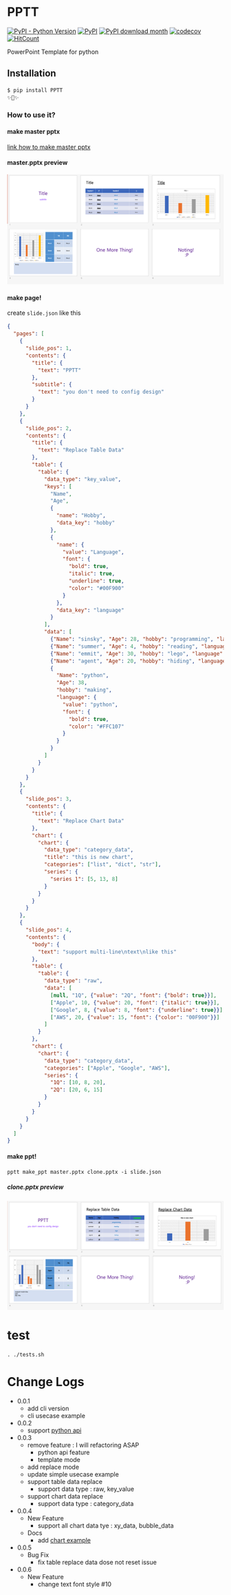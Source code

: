 # PPTT
[![PyPI - Python Version](https://img.shields.io/pypi/pyversions/PPTT?style=flat-square)](https://pypi.org/project/PPTT)
[![PyPI](https://img.shields.io/pypi/v/PPTT?style=flat-square)](https://pypi.org/project/PPTT)
[![PyPI download month](https://img.shields.io/pypi/dm/PPTT?style=flat-square)](https://pypi.org/project/PPTT)
[![codecov](https://codecov.io/gh/spaceone-dev/PPTT/branch/master/graph/badge.svg)](https://codecov.io/gh/spaceone-dev/PPTT)
[![HitCount](http://hits.dwyl.com/spaceone-dev/PPTT.svg)](http://hits.dwyl.com/spaceone-dev/PPTT)


PowerPoint Template for python

## Installation
```bash
$ pip install PPTT
✨🍰✨
```
### How to use it?
#### make master pptx
[link how to make master pptx](#)

#### master.pptx preview
![master_preview](https://raw.githubusercontent.com/spaceone-dev/PPTT/master/example/simple_ppt/master_pptx_preview.png)

#### make page!
create `slide.json` like this
```json
{
  "pages": [
    {
      "slide_pos": 1,
      "contents": {
        "title": {
          "text": "PPTT"
        },
        "subtitle": {
          "text": "you don't need to config design"
        }
      }
    },
    {
      "slide_pos": 2,
      "contents": {
        "title": {
          "text": "Replace Table Data"
        },
        "table": {
          "table": {
            "data_type": "key_value",
            "keys": [
              "Name",
              "Age",
              {
                "name": "Hobby",
                "data_key": "hobby"
              },
              {
                "name": {
                  "value": "Language",
                  "font": {
                    "bold": true,
                    "italic": true,
                    "underline": true,
                    "color": "#00F900"
                  }
                },
                "data_key": "language"
              }
            ],
            "data": [
              {"Name": "sinsky", "Age": 28, "hobby": "programming", "language": "korean"},
              {"Name": "summer", "Age": 4, "hobby": "reading", "language": "korean"},
              {"Name": "emmit", "Age": 30, "hobby": "lego", "language": "english"},
              {"Name": "agent", "Age": 20, "hobby": "hiding", "language": "english"},
              {
                "Name": "python",
                "Age": 38,
                "hobby": "making",
                "language": {
                  "value": "python",
                  "font": {
                    "bold": true,
                    "color": "#FFC107"
                  }
                }
              }
            ]
          }
        }
      }
    },
    {
      "slide_pos": 3,
      "contents": {
        "title": {
          "text": "Replace Chart Data"
        },
        "chart": {
          "chart": {
            "data_type": "category_data",
            "title": "this is new chart",
            "categories": ["list", "dict", "str"],
            "series": {
              "series 1": [5, 13, 8]
            }
          }
        }
      }
    },
    {
      "slide_pos": 4,
      "contents": {
        "body": {
          "text": "support multi-line\ntext\nlike this"
        },
        "table": {
          "table": {
            "data_type": "raw",
            "data": [
              [null, "1Q", {"value": "2Q", "font": {"bold": true}}],
              ["Apple", 10, {"value": 20, "font": {"italic": true}}],
              ["Google", 8, {"value": 8, "font": {"underline": true}}],
              ["AWS", 20, {"value": 15, "font": {"color": "00F900"}}]
            ]
          }
        },
        "chart": {
          "chart": {
            "data_type": "category_data",
            "categories": ["Apple", "Google", "AWS"],
            "series": {
              "1Q": [10, 8, 20],
              "2Q": [20, 6, 15]
            }
          }
        }
      }
    }
  ]
}
```

#### make ppt!
```shell script
pptt make_ppt master.pptx clone.pptx -i slide.json
```

##### clone.pptx preview
![master_preview](https://raw.githubusercontent.com/spaceone-dev/PPTT/master/example/simple_ppt/clone_pptx_preview.png)

# test
```
. ./tests.sh
```

# Change Logs
- 0.0.1
    - add cli version
    - cli usecase example
- 0.0.2
    - support [python api](https://github.com/spaceone-dev/PPTT/tree/master/example/python_api)
- 0.0.3
    - remove feature : I will refactoring ASAP
        - python api feature 
        - template mode
    - add replace mode
    - update simple usecase example
    - support table data replace
        - support data type : raw, key_value
    - support chart data replace
        - support data type :  category_data
- 0.0.4
    - New Feature
        - support all chart data tye : xy_data, bubble_data
    - Docs
        - add [chart example](https://github.com/spaceone-dev/PPTT/tree/master/example/chart_example)
- 0.0.5
    - Bug Fix
        - fix table replace data dose not reset issue
- 0.0.6
    - New Feature
        - change text font style #10